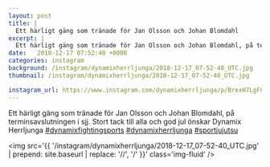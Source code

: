 ```yaml
---
layout: post
title: |
  Ett härligt gäng som tränade för Jan Olsson och Johan Blomdahl
excerpt: |
  Ett härligt gäng som tränade för Jan Olsson och Johan Blomdahl, på terminsavslutningen i sjj. Stort tack till alla och god jul önskar Dynamix Herrljunga   
date:   2018-12-17 07:52:40 +0000
categories: instagram
background: /instagram/dynamixherrljunga/2018-12-17_07-52-40_UTC.jpg
thumbnail: /instagram/dynamixherrljunga/2018-12-17_07-52-40_UTC.jpg

instagram_url: https://www.instagram.com/dynamixherrljunga/p/BrexH7LgFCT
---
```

Ett härligt gäng som tränade för Jan Olsson och Johan Blomdahl, på terminsavslutningen i sjj. Stort tack till alla och god jul önskar Dynamix Herrljunga [#dynamixfightingsports](https://www.instagram.com/explore/tags/dynamixfightingsports/) [#dynamixherrljunga](https://www.instagram.com/explore/tags/dynamixherrljunga/) [#sportjujutsu](https://www.instagram.com/explore/tags/sportjujutsu/)



<img src='{{ '/instagram/dynamixherrljunga/2018-12-17_07-52-40_UTC.jpg' | prepend: site.baseurl | replace: '//', '/' }}' class='img-fluid' />
